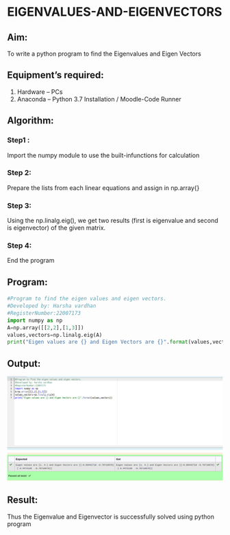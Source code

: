 # EIGENVALUES-AND-EIGENVECTORS
## Aim:
To write a python program to find the Eigenvalues and Eigen Vectors
## Equipment’s required:
1. 	Hardware – PCs
2. 	Anaconda – Python 3.7 Installation / Moodle-Code Runner
## Algorithm:
### Step1 : 
Import the numpy module to use the built-infunctions for calculation
### Step 2: 
Prepare the lists from each linear equations and assign in np.array{}
### Step 3: 
Using the np.linalg.eig(),  we get two results (first is eigenvalue and second is eigenvector) of the given matrix.
### Step 4: 
End the program
## Program:
```python
#Program to find the eigen values and eigen vectors.
#Developed by: Harsha vardhan
#RegisterNumber:22007173
import numpy as np
A=np.array([[2,2],[1,3]])
values,vectors=np.linalg.eig(A)
print("Eigen values are {} and Eigen Vectors are {}".format(values,vectors))
```

## Output:
![MODEL](/Screenshot%20from%202022-12-27%2018-07-34.png)
## Result:
Thus the Eigenvalue and Eigenvector is successfully solved using python program
